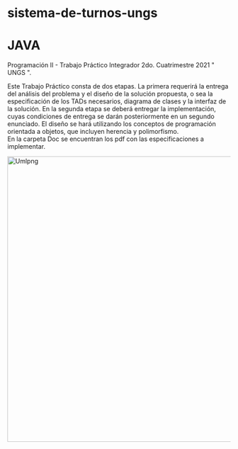 # sistema-de-turnos-ungs
# JAVA
Programación II - Trabajo Práctico Integrador 2do. Cuatrimestre 2021 " UNGS ".

Este Trabajo Práctico consta de dos etapas. La primera requerirá la entrega del análisis del
problema y el diseño de la solución propuesta, o sea la especificación de los TADs necesarios,
diagrama de clases y la interfaz de la solución. En la segunda etapa se deberá entregar la
implementación, cuyas condiciones de entrega se darán posteriormente en un segundo
enunciado. El diseño se hará utilizando los conceptos de programación orientada a objetos,
que incluyen herencia y polimorfismo.
<br>
En la carpeta Doc se encuentran los pdf con las especificaciones a implementar.

<img width="645" alt="Umlpng" src="https://user-images.githubusercontent.com/59884602/160297582-35655434-e474-49e5-a44c-1ed30d463d59.png">
